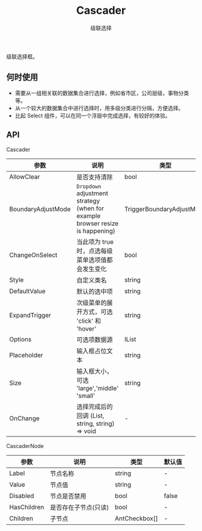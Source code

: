 ﻿---
category: Components
type: 数据录入
title: Cascader
subtitle: 级联选择
cover: https://gw.alipayobjects.com/zos/alicdn/UdS8y8xyZ/Cascader.svg
---

级联选择框。

## 何时使用

- 需要从一组相关联的数据集合进行选择，例如省市区，公司层级，事物分类等。
- 从一个较大的数据集合中进行选择时，用多级分类进行分隔，方便选择。
- 比起 Select 组件，可以在同一个浮层中完成选择，有较好的体验。


## API

Cascader

| 参数                 |  说明	                                          |  类型               |  默认值  |  
| -------------------- | ---------------------------------------------------- | --------------------- | --------- |  
| AllowClear           |  是否支持清除                                      |  bool               |  true	      |
| BoundaryAdjustMode | `Dropdown` adjustment strategy (when for example browser resize is happening)         | TriggerBoundaryAdjustMode    | TriggerBoundaryAdjustMode.InView         |
| ChangeOnSelect       |  当此项为 true 时，点选每级菜单选项值都会发生变化  |  bool               |  false	      |
| Style                |  自定义类名                                        |  string             |  -	          |
| DefaultValue         |  默认的选中项                                      |  string             |  -	          |
| ExpandTrigger        |  次级菜单的展开方式，可选 'click' 和 'hover'       |  string             |  'click'	  |
| Options	           |  可选项数据源                                      |  IList<AntCheckbox> |  -	          |
| Placeholder          |  输入框占位文本                                    |  string             |  '请选择'	  |
| Size                 |  输入框大小，可选 'large','middle' 'small'         |  string           |  无	          |
| OnChange             |  选择完成后的回调 (List<CascaderNode>, string, string) => void  |   -   |  -            |


CascaderNode

| 参数             |  说明                    |  类型          | 默认值    |
| ---------------- | ------------------------ | -------------- | --------- |
| Label            |  节点名称                |  string        |  -        |
| Value            |  节点值                  |  string        |  -        |
| Disabled         |  节点是否禁用            |  bool          |  false    |
| HasChildren      |  是否存在子节点(只读)    |  bool          |  -        |
| Children         |  子节点                  |  AntCheckbox[] |  -        |
